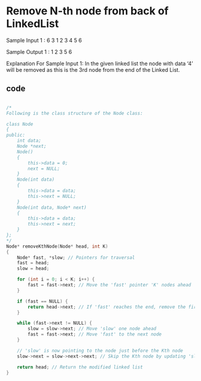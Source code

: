 # Remove N-th node from back of LinkedList

Sample Input 1 :
6 3
1 2 3 4 5 6 

Sample Output 1 :
1 2 3 5 6

Explanation For Sample Input 1:
In the given linked list the node with data ‘4’ will be removed as this is the 3rd node from the end of the Linked List.

## code 

```cpp

/*
Following is the class structure of the Node class:

class Node
{
public:
    int data;
    Node *next;
    Node()
    {
        this->data = 0;
        next = NULL;
    }
    Node(int data)
    {
        this->data = data; 
        this->next = NULL;
    }
    Node(int data, Node* next)
    {
        this->data = data;
        this->next = next;
    }
};
*/
Node* removeKthNode(Node* head, int K)
{
    Node* fast, *slow; // Pointers for traversal
    fast = head;
    slow = head;

    for (int i = 0; i < K; i++) {
        fast = fast->next; // Move the 'fast' pointer 'K' nodes ahead
    }

    if (fast == NULL) {
        return head->next; // If 'fast' reaches the end, remove the first node (K = length of the list)
    }

    while (fast->next != NULL) {
        slow = slow->next; // Move 'slow' one node ahead
        fast = fast->next; // Move 'fast' to the next node
    }

    // 'slow' is now pointing to the node just before the Kth node
    slow->next = slow->next->next; // Skip the Kth node by updating 'slow->next'

    return head; // Return the modified linked list
}


```